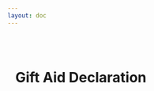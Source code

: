```yaml
---
layout: doc
---
```


<script setup>
import GiftAidForm from '../components/GiftAidForm.vue'
</script>

<div class="gift-aid-page">
  <h1>Gift Aid Declaration</h1>
  <GiftAidForm />
</div>

<style>
.gift-aid-page {
  max-width: 800px;
  margin: 0 auto;
  padding: 2rem 1rem;
}
</style>
